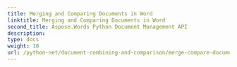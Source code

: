 ```yaml
---
title: Merging and Comparing Documents in Word
linktitle: Merging and Comparing Documents in Word
second_title: Aspose.Words Python Document Management API
description: 
type: docs
weight: 10
url: /python-net/document-combining-and-comparison/merge-compare-documents/
---
```

